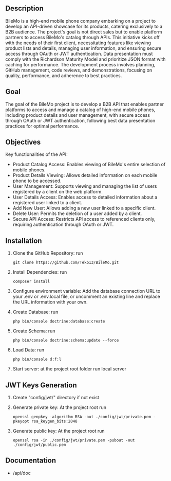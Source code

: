 ## Description

BileMo is a high-end mobile phone company embarking on a project to develop an API-driven showcase for its products, catering exclusively to a B2B audience. The project's goal is not direct sales but to enable platform partners to access BileMo's catalog through APIs. This initiative kicks off with the needs of their first client, necessitating features like viewing product lists and details, managing user information, and ensuring secure access through OAuth or JWT authentication. Data presentation must comply with the Richardson Maturity Model and prioritize JSON format with caching for performance. The development process involves planning, GitHub management, code reviews, and demonstrations, focusing on quality, performance, and adherence to best practices.

## Goal

The goal of the BileMo project is to develop a B2B API that enables partner platforms to access and manage a catalog of high-end mobile phones, including product details and user management, with secure access through OAuth or JWT authentication, following best data presentation practices for optimal performance.

## Objectives

Key functionalities of the API:

- Product Catalog Access: Enables viewing of BileMo's entire selection of mobile phones.
- Product Details Viewing: Allows detailed information on each mobile phone to be accessed.
- User Management: Supports viewing and managing the list of users registered by a client on the web platform.
- User Details Access: Enables access to detailed information about a registered user linked to a client.
- Add New User: Allows adding a new user linked to a specific client.
- Delete User: Permits the deletion of a user added by a client.
- Secure API Access: Restricts API access to referenced clients only, requiring authentication through OAuth or JWT.

## Installation

1. Clone the GitHub Repository: run

   ```
   git clone https://github.com/Teko13/BileMo.git
   ```

2. Install Dependencies: run

   ```
   composer install
   ```

3. Configure environment variable: Add the database connection URL to your .env or .env.local file, or uncomment an existing line and replace the URL information with your own.

4. Create Database: run

   ```
   php bin/console doctrine:database:create
   ```

5. Create Schema: run

   ```
   php bin/console doctrine:schema:update --force
   ```

6. Load Data: run

   ```
   php bin/console d:f:l
   ```

7. Start server: at the project root folder run local server

## JWT Keys Generation

1. Create "config/jwt/" directory if not exist

2. Generate private key: At the project root run

   ```
   openssl genpkey -algorithm RSA -out ./config/jwt/private.pem -pkeyopt rsa_keygen_bits:2048
   ```

3. Generate public key: At the project root run

   ```
   openssl rsa -in ./config/jwt/private.pem -pubout -out ./config/jwt/public.pem
   ```

## Documentation

- /api/doc
